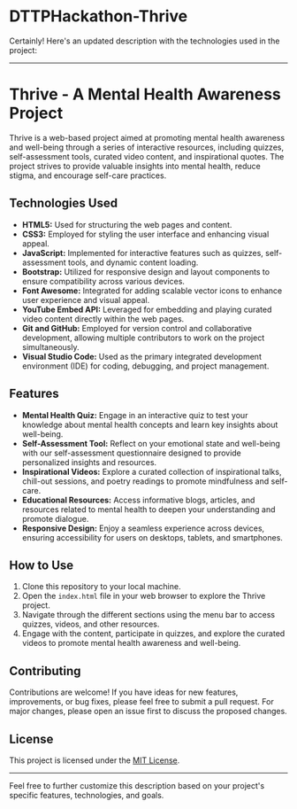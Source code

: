 # DTTPHackathon-Thrive

Certainly! Here's an updated description with the technologies used in the project:

---

# Thrive - A Mental Health Awareness Project

Thrive is a web-based project aimed at promoting mental health awareness and well-being through a series of interactive resources, including quizzes, self-assessment tools, curated video content, and inspirational quotes. The project strives to provide valuable insights into mental health, reduce stigma, and encourage self-care practices.

## Technologies Used

- **HTML5:** Used for structuring the web pages and content.
- **CSS3:** Employed for styling the user interface and enhancing visual appeal.
- **JavaScript:** Implemented for interactive features such as quizzes, self-assessment tools, and dynamic content loading.
- **Bootstrap:** Utilized for responsive design and layout components to ensure compatibility across various devices.
- **Font Awesome:** Integrated for adding scalable vector icons to enhance user experience and visual appeal.
- **YouTube Embed API:** Leveraged for embedding and playing curated video content directly within the web pages.
- **Git and GitHub:** Employed for version control and collaborative development, allowing multiple contributors to work on the project simultaneously.
- **Visual Studio Code:** Used as the primary integrated development environment (IDE) for coding, debugging, and project management.

## Features

- **Mental Health Quiz:** Engage in an interactive quiz to test your knowledge about mental health concepts and learn key insights about well-being.
- **Self-Assessment Tool:** Reflect on your emotional state and well-being with our self-assessment questionnaire designed to provide personalized insights and resources.
- **Inspirational Videos:** Explore a curated collection of inspirational talks, chill-out sessions, and poetry readings to promote mindfulness and self-care.
- **Educational Resources:** Access informative blogs, articles, and resources related to mental health to deepen your understanding and promote dialogue.
- **Responsive Design:** Enjoy a seamless experience across devices, ensuring accessibility for users on desktops, tablets, and smartphones.

## How to Use

1. Clone this repository to your local machine.
2. Open the `index.html` file in your web browser to explore the Thrive project.
3. Navigate through the different sections using the menu bar to access quizzes, videos, and other resources.
4. Engage with the content, participate in quizzes, and explore the curated videos to promote mental health awareness and well-being.

## Contributing

Contributions are welcome! If you have ideas for new features, improvements, or bug fixes, please feel free to submit a pull request. For major changes, please open an issue first to discuss the proposed changes.

## License

This project is licensed under the [MIT License](LICENSE).

---

Feel free to further customize this description based on your project's specific features, technologies, and goals.
